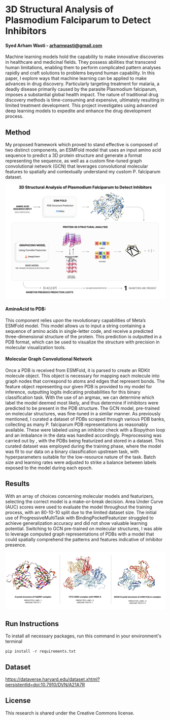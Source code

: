 # 3D Structural Analysis of Plasmodium Falciparum to Detect Inhibitors
#### Syed Arham Wasti - arhamwasti@gmail.com

Machine learning models hold the capability to make innovative discoveries in healthcare and medicinal fields. They possess abilities that transcend human limitations, enabling them to perform complicated pattern analyses rapidly and craft solutions to problems beyond human capability. In this paper, I explore ways that machine learning can be applied to make advances in drug discovery. Particularly targeting treatment for malaria, a deadly disease primarily caused by the parasite Plasmodium falciparum, imposes a substantial global health impact. The nature of traditional drug discovery methods is time-consuming and expensive, ultimately resulting in limited treatment development. This project investigates using advanced deep learning models to expedite and enhance the drug development process.

## Method

My proposed framework which proved to stand effective is composed of two distinct components, an ESMFold model that uses an input amino acid sequence to predict a 3D protein structure and generate a format representing the sequence, as well as a custom fine-tuned graph convolutional network (GCN) that leverages convolutional molecular features to spatially and contextually understand my custom P. falciparum dataset.

![Pipeline Flow Diagram](https://raw.githubusercontent.com/ArhamWasti/Plasmodium-Falciparum-Inhibitor-Detection/main/Pipeline%20Flow%20Diagram.svg?token=GHSAT0AAAAAACSZFUEU5WHVW6R2WD36BXRKZT6QDEQ)

#### AminoAcid to PDB: 
This component relies upon the revolutionary capabilities of Meta’s ESMFold model. This model allows us to input a string containing a sequence of amino acids in single-letter code, and receive a predicted three-dimensional structure of the protein. This prediction is outputted in a PDB format, which can be used to visualize the structure with precision in molecular visualization tools. 

#### Molecular Graph Convolutional Network 
Once a PDB is received from ESMFold, it is parsed to create an RDKit molecule object. This object is necessary for mapping each molecule into graph nodes that correspond to atoms and edges that represent bonds. The feature object representing our given PDB is provided to my model for inference, outputting logits indicating probabilities for this binary classification task. With the use of an argmax, we can determine which label the model deemed most likely, and thus determine if inhibitors were predicted to be present in the PDB structure. The GCN model, pre-trained on molecular structures, was fine-tuned in a similar manner. As previously mentioned, I curated a dataset of PDBs scraped through various PDB banks, collecting as many P. falciparum PDB representations as reasonably available. These were labeled using an inhibitor check with a Biopython loop and an imbalance in the data was handled accordingly. Preprocessing was carried out by , with the PDBs being featurized and stored in a dataset. This curated dataset was employed during the training phase, where the model was fit to our data on a binary classification upstream task, with hyperparameters suitable for the low-resource nature of the task. Batch size and learning rates were adjusted to strike a balance between labels exposed to the model during each epoch.

## Results
With an array of choices concerning molecular models and featurizers, selecting the correct model is a make-or-break decision. Area Under Curve (AUC) scores were used to evaluate the model throughout the training process, with an 80-10-10 split due to the limited dataset size. The initial use of ProgressiveMultiTask with BindingPocketFeaturizer struggled to achieve generalization accuracy and did not show valuable learning potential. Switching to GCN pre-trained on molecular structures, I was able to leverage computed graph representations of PDBs with a model that could spatially comprehend the patterns and features indicative of inhibitor presence.

![Protein Structure Labels](https://raw.githubusercontent.com/ArhamWasti/Plasmodium-Falciparum-Inhibitor-Detection/main/Protein%20Structure%20Labels.svg?token=GHSAT0AAAAAACSZFUEVLF5RYUJZSPIM5MXEZT6QCGQ)

## Run Instructions

To install all necessary packages, run this command in your environment's terminal

```
pip install -r requirements.txt
```

## Dataset
https://dataverse.harvard.edu/dataset.xhtml?persistentId=doi:10.7910/DVN/A21A7R 

## License
This research is shared under the Creative Commons license.
